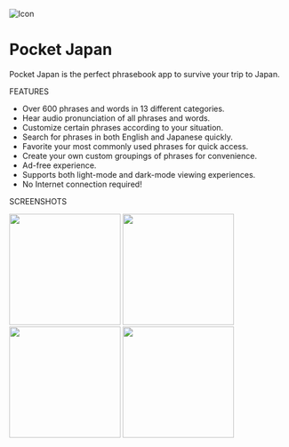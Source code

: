 ![Icon](https://github.com/ErrorDefault/Phrasebook/assets/36209276/321d1636-be22-4be6-beff-101c3917a324)
# Pocket Japan
Pocket Japan is the perfect phrasebook app to survive your trip to Japan.

FEATURES

- Over 600 phrases and words in 13 different categories.
- Hear audio pronunciation of all phrases and words.
- Customize certain phrases according to your situation.
- Search for phrases in both English and Japanese quickly.
- Favorite your most commonly used phrases for quick access.
- Create your own custom groupings of phrases for convenience.
- Ad-free experience.
- Supports both light-mode and dark-mode viewing experiences.
- No Internet connection required!

SCREENSHOTS

<img src="https://github.com/ErrorDefault/Phrasebook/assets/36209276/ef7def4b-f8b7-45d4-bd6f-52e7bea0c506" width = "200"/>
<img src="https://github.com/ErrorDefault/Phrasebook/assets/36209276/11fe041f-4b70-4f9b-895e-7453f1adcdcd" width = "200"/>
<img src="https://github.com/ErrorDefault/Phrasebook/assets/36209276/1fa3b2cc-0b2b-45f1-9441-d426d6709ba4" width = "200"/>
<img src="https://github.com/ErrorDefault/Phrasebook/assets/36209276/27921785-2870-4344-a544-296391b77f67" width = "200"/>
